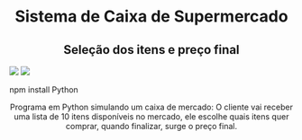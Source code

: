 <h1 align="center">Sistema de Caixa de Supermercado</h1>
<h2 align="center"> Seleção dos itens e preço final </h1>
<p inline>
  <img loading="progress" src="https://img.shields.io/badge/work-in_progress-yellow"/>
  <img loading="release" src="https://img.shields.io/badge/release-date_september-blue"/>
</p>

npm install Python

<p align="center"> Programa em Python simulando um caixa de mercado:  O cliente vai receber uma lista de 10 itens disponíveis no mercado, ele escolhe quais itens quer comprar, quando finalizar, surge o preço final. </p>

